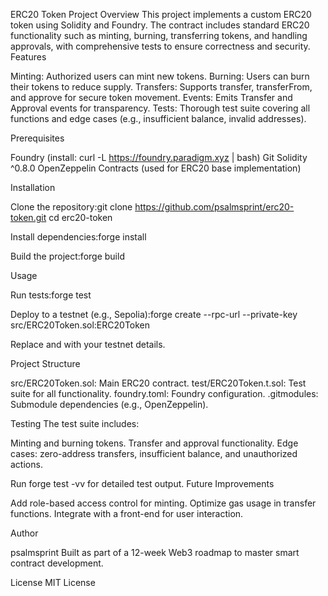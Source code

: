 ERC20 Token Project
Overview
This project implements a custom ERC20 token using Solidity and Foundry. The contract includes standard ERC20 functionality such as minting, burning, transferring tokens, and handling approvals, with comprehensive tests to ensure correctness and security.
Features

Minting: Authorized users can mint new tokens.
Burning: Users can burn their tokens to reduce supply.
Transfers: Supports transfer, transferFrom, and approve for secure token movement.
Events: Emits Transfer and Approval events for transparency.
Tests: Thorough test suite covering all functions and edge cases (e.g., insufficient balance, invalid addresses).

Prerequisites

Foundry (install: curl -L https://foundry.paradigm.xyz | bash)
Git
Solidity ^0.8.0
OpenZeppelin Contracts (used for ERC20 base implementation)

Installation

Clone the repository:git clone https://github.com/psalmsprint/erc20-token.git
cd erc20-token


Install dependencies:forge install


Build the project:forge build



Usage

Run tests:forge test


Deploy to a testnet (e.g., Sepolia):forge create --rpc-url <your-rpc-url> --private-key <your-private-key> src/ERC20Token.sol:ERC20Token

Replace <your-rpc-url> and <your-private-key> with your testnet details.

Project Structure

src/ERC20Token.sol: Main ERC20 contract.
test/ERC20Token.t.sol: Test suite for all functionality.
foundry.toml: Foundry configuration.
.gitmodules: Submodule dependencies (e.g., OpenZeppelin).

Testing
The test suite includes:

Minting and burning tokens.
Transfer and approval functionality.
Edge cases: zero-address transfers, insufficient balance, and unauthorized actions.

Run forge test -vv for detailed test output.
Future Improvements

Add role-based access control for minting.
Optimize gas usage in transfer functions.
Integrate with a front-end for user interaction.

Author

psalmsprint
Built as part of a 12-week Web3 roadmap to master smart contract development.

License
MIT License
